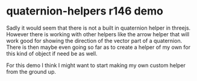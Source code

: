 # quaternion-helpers r146 demo

Sadly it would seem that there is not a built in quaternion helper in threejs. However there is working with other helpers like the arrow helper that will work good for showing the direction of the vector part of a quaternion. There is then maybe even going so far as to create a helper of my own for this kind of object if need be as well.

For this demo I think I might want to start making my own custom helper from the ground up.



